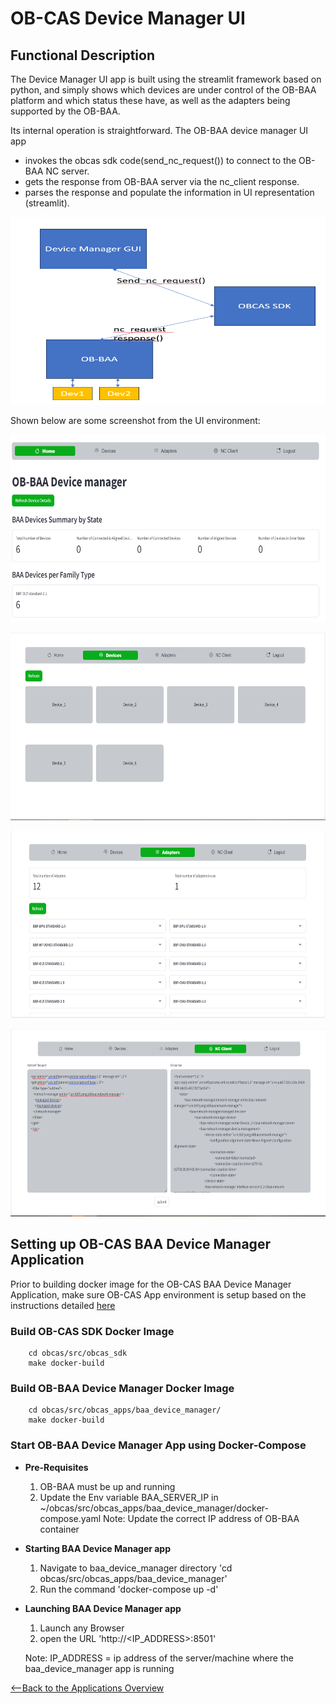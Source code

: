 # OB-CAS Device Manager UI 

## Functional Description

The Device Manager UI app is built using the streamlit framework based on python, and simply shows which 
devices are under control of the OB-BAA platform and which status these have, as well as the adapters being supported by the OB-BAA.

Its internal operation is straightforward. The OB-BAA device manager UI app

* invokes the obcas sdk code(send_nc_request()) to connect to the OB-BAA NC server.
* gets the response from OB-BAA server via the nc_client response.
* parses the response and populate the information in UI representation (streamlit).

<p align="center">
 <img width="600px" height="300px" src="image-2024-4-5_15-45-47_device_manger_ui.png">
</p>

Shown below are some screenshot from the UI environment:

<p align="center">
 <img width="600px" height="300px" src="image-2024-4-5_15-55-19_Device_manager_ui_example1.png">
</p>

<p align="center">
 <img width="600px" height="300px" src="image-2024-4-5_15-55-19_Device_manager_ui_example2.png">
</p>

<p align="center">
 <img width="600px" height="300px" src="image-2024-4-5_15-55-19_Device_manager_ui_example3.png">
</p>

<p align="center">
 <img width="600px" height="300px" src="image-2024-4-5_15-55-19_Device_manager_ui_example4.png">
</p>

<a id="env" />

## Setting up OB-CAS BAA Device Manager Application
Prior to building docker image for the OB-CAS BAA Device Manager Application, make sure OB-CAS App environment is setup based on the instructions detailed [here](../obcas_app_environment.md)

### Build OB-CAS SDK Docker Image
~~~
	cd obcas/src/obcas_sdk
	make docker-build
~~~

### Build OB-BAA Device Manager Docker Image
~~~  
    cd obcas/src/obcas_apps/baa_device_manager/
	make docker-build
~~~

### Start OB-BAA Device Manager App using Docker-Compose
- **Pre-Requisites**

  1) OB-BAA must be up and running 
  2) Update the Env variable BAA_SERVER_IP in ~/obcas/src/obcas_apps/baa_device_manager/docker-compose.yaml
  Note: 
      Update the correct IP address of OB-BAA container


- **Starting BAA Device Manager app**

  1) Navigate to baa_device_manager directory 'cd obcas/src/obcas_apps/baa_device_manager'
  2) Run the command 'docker-compose up -d'


- **Launching BAA Device Manager app**

  1) Launch any Browser
  2) open the URL 'http://<IP_ADDRESS>:8501'

    Note: 
    IP_ADDRESS = ip address of the server/machine where the baa_device_manager app is running



[<--Back to the Applications Overview](../index.md)